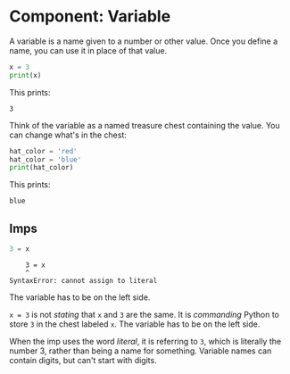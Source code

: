 # Component: Variable

A variable is a name given to a number or other value. Once you define a name, you can
use it in place of that value.

```python
x = 3
print(x)
```

This prints:

```
3
```

Think of the variable as a named treasure chest containing the value. You can
change what's in the chest:

```python
hat_color = 'red'
hat_color = 'blue'
print(hat_color)
```

This prints:

```
blue
```

## Imps

```python
3 = x
```

```
    3 = x
    ^
SyntaxError: cannot assign to literal
```

The variable has to be on the left side.

`x = 3` is not *stating* that `x` and `3` are the same. It is *commanding* Python to
store `3` in the chest labeled `x`. The variable has to be on the left side.

When the imp uses the word *literal*, it is referring to `3`, which is literally the
number 3, rather than being a name for something. Variable names can contain digits,
but can't start with digits.